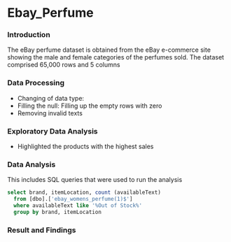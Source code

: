 # Ebay_Perfume
### Introduction
The eBay perfume dataset is obtained from the eBay e-commerce site showing the male and female categories of the perfumes sold. The dataset comprised 65,000 rows and 5 columns
### Data Processing 
- Changing of data type: 
- Filling the null: Filling up the empty rows with zero
- Removing invalid texts
### Exploratory Data Analysis
- Highlighted the products with the highest sales
### Data Analysis
This includes SQL queries that were used to run the analysis
```sql
select brand, itemLocation, count (availableText)
  from [dbo].['ebay_womens_perfume(1)$'] 
  where availableText like '%Out of Stock%'
  group by brand, itemLocation
```
### Result and Findings
